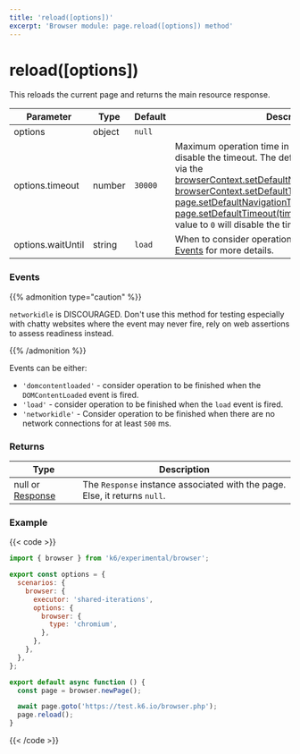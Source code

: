 ```yaml
---
title: 'reload([options])'
excerpt: 'Browser module: page.reload([options]) method'
---
```


# reload([options])

This reloads the current page and returns the main resource response.

<TableWithNestedRows>

| Parameter         | Type   | Default | Description                                                                                                                                                                                                                                                                                                                                                                                                                                                                                                                                                                                                                                                                    |
| ----------------- | ------ | ------- | ------------------------------------------------------------------------------------------------------------------------------------------------------------------------------------------------------------------------------------------------------------------------------------------------------------------------------------------------------------------------------------------------------------------------------------------------------------------------------------------------------------------------------------------------------------------------------------------------------------------------------------------------------------------------------ |
| options           | object | `null`  |                                                                                                                                                                                                                                                                                                                                                                                                                                                                                                                                                                                                                                                                                |
| options.timeout   | number | `30000` | Maximum operation time in milliseconds. Pass `0` to disable the timeout. The default value can be changed via the [browserContext.setDefaultNavigationTimeout(timeout)](https://grafana.com/docs/k6/<K6_VERSION>/javascript-api/k6-experimental/browser/browsercontext/setdefaultnavigationtimeout/), [browserContext.setDefaultTimeout(timeout)](https://grafana.com/docs/k6/<K6_VERSION>/javascript-api/k6-experimental/browser/browsercontext/setdefaulttimeout/), [page.setDefaultNavigationTimeout(timeout)](https://grafana.com/docs/k6/<K6_VERSION>/javascript-api/k6-experimental/browser/page/setdefaultnavigationtimeout/) or [page.setDefaultTimeout(timeout)](https://grafana.com/docs/k6/<K6_VERSION>/javascript-api/k6-experimental/browser/page/setdefaulttimeout/) methods. Setting the value to `0` will disable the timeout. |
| options.waitUntil | string | `load`  | When to consider operation to have succeeded. See [Events](#events) for more details.                                                                                                                                                                                                                                                                                                                                                                                                                                                                                                                                                                                          |

</TableWithNestedRows>

### Events

 {{% admonition type="caution" %}}

`networkidle` is DISCOURAGED. Don't use this method for testing especially with chatty websites where the event may never fire, rely on web assertions to assess readiness instead.

  {{% /admonition %}}

Events can be either:

- `'domcontentloaded'` - consider operation to be finished when the `DOMContentLoaded` event is fired.
- `'load'` - consider operation to be finished when the `load` event is fired.
- `'networkidle'` - Consider operation to be finished when there are no network connections for at least `500` ms.

### Returns

| Type                                                                  | Description                                                                |
| --------------------------------------------------------------------- | -------------------------------------------------------------------------- |
| null or [Response](https://grafana.com/docs/k6/<K6_VERSION>/javascript-api/k6-experimental/browser/response/) | The `Response` instance associated with the page. Else, it returns `null`. |

### Example

{{< code >}}

```javascript
import { browser } from 'k6/experimental/browser';

export const options = {
  scenarios: {
    browser: {
      executor: 'shared-iterations',
      options: {
        browser: {
          type: 'chromium',
        },
      },
    },
  },
};

export default async function () {
  const page = browser.newPage();

  await page.goto('https://test.k6.io/browser.php');
  page.reload();
}
```

{{< /code >}}
